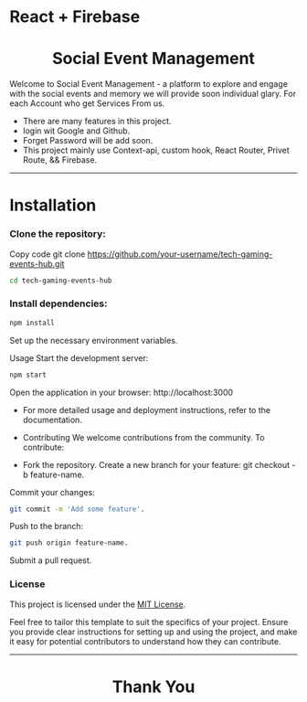 # React + Firebase

<h1 style="text-align:center">Social Event Management</h1>

<p>Welcome to Social Event Management - a platform to explore and engage with the social events and memory we will provide soon individual glary. For each Account who get Services From us.</p>

- There are many features in this project.
- login wit Google and Github.
- Forget Password will be add soon.
- This project mainly use Context-api, custom hook, React Router, Privet Route, && Firebase.

---

# Installation

### Clone the repository:

Copy code
git clone https://github.com/your-username/tech-gaming-events-hub.git

```bash
cd tech-gaming-events-hub
```

### Install dependencies:

```bash
npm install
```

Set up the necessary environment variables.

Usage
Start the development server:

```bash
npm start
```

Open the application in your browser: http://localhost:3000

- For more detailed usage and deployment instructions, refer to the documentation.

- Contributing
  We welcome contributions from the community. To contribute:

- Fork the repository.
  Create a new branch for your feature: git checkout -b feature-name.

Commit your changes:

```bash
git commit -m 'Add some feature'.
```

Push to the branch:

```bash
git push origin feature-name.
```

Submit a pull request.

### License

This project is licensed under the <a href=""> MIT License</a>.

Feel free to tailor this template to suit the specifics of your project. Ensure you provide clear instructions for setting up and using the project, and make it easy for potential contributors to understand how they can contribute.

---

<h1 style="text-align:center">Thank You</h1>
